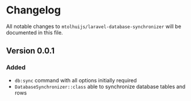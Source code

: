 # Changelog

All notable changes to `mtolhuijs/laravel-database-synchronizer` will be documented in this file.

## Version 0.0.1

### Added
- `db:sync` command with all options initially required
- `DatabaseSynchronizer::class` able to synchronize database tables and rows
